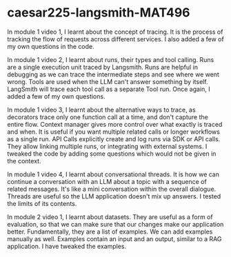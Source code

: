 # caesar225-langsmith-MAT496
In module 1 video 1, I learnt about the concept of tracing. It is the process of tracking the flow of requests across different services. I also added a few of my own questions in the code.

In module 1 video 2, I learnt about runs, their types and tool calling. Runs are a single execution unit traced by Langsmith. Runs are helpful in debugging as we can trace the intermediate steps and see where we went wrong. Tools are used when the LLM can't answer something by itself. LangSmith will trace each tool call as a separate Tool run. Once again, I added a few of my own questions.

In module 1 video 3, I learnt about the alternative ways to trace, as decorators trace only one function call at a time, and don't capture the entire flow. Context manager gives more control over what exactly is traced and when. It is useful if you want multiple related calls or longer workflows as a single run. API Calls explicitly create and log runs via SDK or API calls. They allow linking multiple runs, or integrating with external systems. I tweaked the code by adding some questions which would not be given in the context.

In module 1 video 4, I learnt about conversational threads. It is how we can continue a conversation with an LLM about a topic with a sequence of related messages. It's like a mini conversation within the overall dialogue. Threads are useful so the LLM application doesn't mix up answers. I tested the limits of its contents.

In module 2 video 1, I learnt about datasets. They are useful as a form of evaluation, so that we can make sure that our changes make our application better. Fundamentally, they are a list of examples. We can add examples manually as well. Examples contain an input and an output, similar to a RAG application. I have tweaked the examples. 



